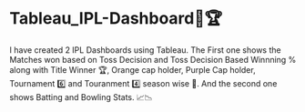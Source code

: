 # Tableau_IPL-Dashboard🏏🏆
I have created 2 IPL Dashboards using Tableau.
The First one shows the Matches won based on Toss Decision and Toss Decision Based Winnning % along with Title Winner 🏆, Orange cap holder, Purple Cap holder, Tournament 6️⃣ and Touranment 4️⃣ season wise 📅.
And the second one shows Batting and Bowling Stats. 📈📉
